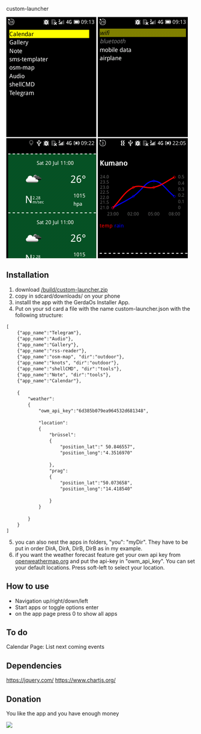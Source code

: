 custom-launcher

![image-1](/images/image-1.png)
![image-2](/images/image-2.png)
![image-3](/images/image-3.png)
![image-4](/images/image-4.png)


## Installation


1. download [/build/custom-launcher.zip](/build/custom-launcher.zip) 
2. copy in sdcard/downloads/ on your phone 
3. installl the app with the GerdaOs Installer App.
4. Put on your sd card a file with the name custom-launcher.json with the following structure:

```
[
	{"app_name":"Telegram"},
	{"app_name":"Audio"},
	{"app_name":"Gallery"},
	{"app_name":"rss-reader"},
	{"app_name":"osm-map", "dir":"outdoor"},
	{"app_name":"knots", "dir":"outdoor"},
	{"app_name":"shellCMD", "dir":"tools"},
	{"app_name":"Note", "dir":"tools"},
	{"app_name":"Calendar"},

	{
		"weather":
		{
			"owm_api_key":"6d385b079ea964532d681348",
		
			"location":
			{
				"brüssel":
				{
					"position_lat":" 50.846557",
					"position_long":"4.3516970"

				},
				"prag":
				{
					"position_lat":"50.073658",
					"position_long":"14.418540"

				}
			}

		}
	}
]

```

5. you can also nest the apps in folders, "you": "myDir". They have to be put in order DirA, DirA, DirB, DirB as in my example.
6. if you want the weather forecast feature get your own api key from [openweathermap.org](openweathermap.org) and put the api-key in "owm_api_key". You can set your default locations. Press soft-left to select your location.

## How to use

+ Navigation up/right/down/left
+ Start apps or toggle options enter
+ on the app page press 0 to show all apps



## To do

Calendar Page: List next coming events

## Dependencies

https://jquery.com/
https://www.chartjs.org/


## Donation

You like the app and you have enough money

[![](https://www.paypalobjects.com/en_US/i/btn/btn_donateCC_LG.gif)](https://www.paypal.com/cgi-bin/webscr?cmd=_s-xclick&hosted_button_id=Q8QLA8CNMWAWG)


